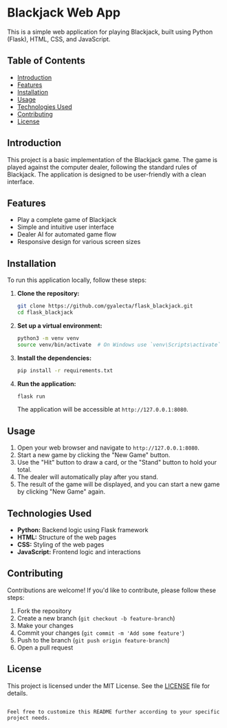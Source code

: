 # Blackjack Web App

This is a simple web application for playing Blackjack, built using Python (Flask), HTML, CSS, and JavaScript.

## Table of Contents

- [Introduction](#introduction)
- [Features](#features)
- [Installation](#installation)
- [Usage](#usage)
- [Technologies Used](#technologies-used)
- [Contributing](#contributing)
- [License](#license)

## Introduction

This project is a basic implementation of the Blackjack game. The game is played against the computer dealer, following the standard rules of Blackjack. The application is designed to be user-friendly with a clean interface.

## Features

- Play a complete game of Blackjack
- Simple and intuitive user interface
- Dealer AI for automated game flow
- Responsive design for various screen sizes

## Installation

To run this application locally, follow these steps:

1. **Clone the repository:**
   ```bash
   git clone https://github.com/gyalecta/flask_blackjack.git
   cd flask_blackjack
   ```

2. **Set up a virtual environment:**
   ```bash
   python3 -m venv venv
   source venv/bin/activate  # On Windows use `venv\Scripts\activate`
   ```

3. **Install the dependencies:**
   ```bash
   pip install -r requirements.txt
   ```

4. **Run the application:**
   ```bash
   flask run
   ```
   The application will be accessible at `http://127.0.0.1:8080`.

## Usage

1. Open your web browser and navigate to `http://127.0.0.1:8080`.
2. Start a new game by clicking the "New Game" button.
3. Use the "Hit" button to draw a card, or the "Stand" button to hold your total.
4. The dealer will automatically play after you stand.
5. The result of the game will be displayed, and you can start a new game by clicking "New Game" again.

## Technologies Used

- **Python:** Backend logic using Flask framework
- **HTML:** Structure of the web pages
- **CSS:** Styling of the web pages
- **JavaScript:** Frontend logic and interactions

## Contributing

Contributions are welcome! If you'd like to contribute, please follow these steps:

1. Fork the repository
2. Create a new branch (`git checkout -b feature-branch`)
3. Make your changes
4. Commit your changes (`git commit -m 'Add some feature'`)
5. Push to the branch (`git push origin feature-branch`)
6. Open a pull request

## License

This project is licensed under the MIT License. See the [LICENSE](LICENSE) file for details.
```

Feel free to customize this README further according to your specific project needs.
